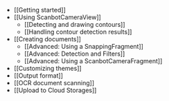 * [[Getting started]]
* [[Using ScanbotCameraView]]
    * [[Detecting and drawing contours]]
    * [[Handling contour detection results]]
* [[Creating documents]]
    * [[Advanced: Using a SnappingFragment]]
    * [[Advanced: Detection and Filters]]
    * [[Advanced: Using a ScanbotCameraFragment]]
* [[Customizing themes]]
* [[Output format]]
* [[OCR document scanning]]
* [[Upload to Cloud Storages]]